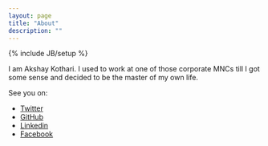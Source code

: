```yaml
---
layout: page
title: "About"
description: ""
---
```

{% include JB/setup %}

I am Akshay Kothari. I used to work at one of those corporate MNCs till I got some sense and decided to be the master of my own life.

See you on: 
* [Twitter](http://www.twitter.com/akshay_kothari)
* [GitHub](http://github.com/photographyn00b)
* [Linkedin](http://www.linkedin.com/pub/akshay-kothari/7/6a9/466)
* [Facebook](http://www.facebook.com/akshay.kothari47) 
